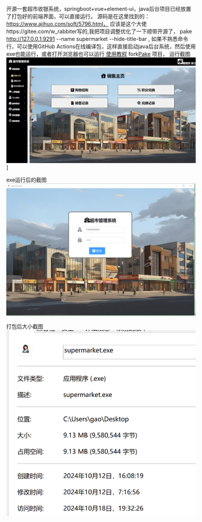 开源一套超市收银系统，springboot+vue+element-ui，java后台项目已经放置了打包好的前端界面，可以直接运行。
源码是在这里找到的：https://www.ajihuo.com/soft/5796.html，
应该是这个大佬https://gitee.com/w_rabbiter写的,我把项目调整优化了一下顺带开源了，
pake http://127.0.0.1:9291  --name supermarket --hide-title-bar ,
如果不熟悉命令行，可以使用GitHub Actions在线编译包，这样直接启动java后台系统，然后使用exe也能运行，或者打开浏览器也可以运行
[使用教程](https://github.com/tw93/Pake/wiki/Online-Compilation-(used-by-ordinary-users))
fork[Pake](https://github.com/tw93/Pake) 项目，
运行截图![](/image/1729251012042.jpg)]

exe运行后的截图![](/image/img.png)

打包后大小截图 ![](/image/img_1.png)

